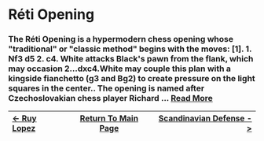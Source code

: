 # Réti Opening

### The Réti Opening is a hypermodern chess opening whose "traditional" or "classic method" begins with the moves: [1]. 1. Nf3 d5 2. c4. White attacks Black's pawn from the flank, which may occasion 2...dxc4.White may couple this plan with a kingside fianchetto (g3 and Bg2) to create pressure on the light squares in the center.. The opening is named after Czechoslovakian chess player Richard ...  [Read More](https://en.wikipedia.org/wiki/Réti_Opening)

|[<- Ruy Lopez](RuyLopez.md)|[Return To Main Page](index.md)|[Scandinavian Defense ->](ScandinavianDefense.md)|
|:----|:---:|----:|